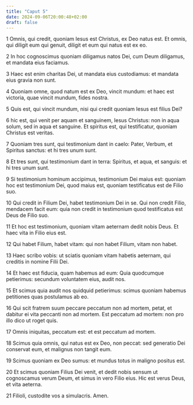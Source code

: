 ```yaml
---
title: "Caput 5"
date: 2024-09-06T20:00:48+02:00
draft: false
---
```



1 Omnis, qui credit, quoniam Iesus est Christus, ex Deo natus est. Et omnis, qui diligit eum qui genuit, diligit et eum qui natus est ex eo.

2 In hoc cognoscimus quoniam diligamus natos Dei, cum Deum diligamus, et mandata eius faciamus.

3 Haec est enim charitas Dei, ut mandata eius custodiamus: et mandata eius gravia non sunt.

4 Quoniam omne, quod natum est ex Deo, vincit mundum: et haec est victoria, quae vincit mundum, fides nostra.

5 Quis est, qui vincit mundum, nisi qui credit quoniam Iesus est filius Dei?

6 hic est, qui venit per aquam et sanguinem, Iesus Christus: non in aqua solum, sed in aqua et sanguine. Et spiritus est, qui testificatur, quoniam Christus est veritas.

7 Quoniam tres sunt, qui testimonium dant in caelo: Pater, Verbum, et Spiritus sanctus: et hi tres unum sunt.

8 Et tres sunt, qui testimonium dant in terra: Spiritus, et aqua, et sanguis: et hi tres unum sunt.

9 Si testimonium hominum accipimus, testimonium Dei maius est: quoniam hoc est testimonium Dei, quod maius est, quoniam testificatus est de Filio suo.

10 Qui credit in Filium Dei, habet testimonium Dei in se. Qui non credit Filio, mendacem facit eum: quia non credit in testimonium quod testificatus est Deus de Filio suo.

11 Et hoc est testimonium, quoniam vitam aeternam dedit nobis Deus. Et haec vita in Filio eius est.

12 Qui habet Filium, habet vitam: qui non habet Filium, vitam non habet.

13 Haec scribo vobis: ut sciatis quoniam vitam habetis aeternam, qui creditis in nomine Filii Dei.

14 Et haec est fiducia, quam habemus ad eum: Quia quodcumque petierimus: secundum voluntatem eius, audit nos.

15 Et scimus quia audit nos quidquid petierimus: scimus quoniam habemus petitiones quas postulamus ab eo.

16 Qui scit fratrem suum peccare peccatum non ad mortem, petat, et dabitur ei vita peccanti non ad mortem. Est peccatum ad mortem: non pro illo dico ut roget quis.

17 Omnis iniquitas, peccatum est: et est peccatum ad mortem.

18 Scimus quia omnis, qui natus est ex Deo, non peccat: sed generatio Dei conservat eum, et malignus non tangit eum.

19 Scimus quoniam ex Deo sumus: et mundus totus in maligno positus est.

20 Et scimus quoniam Filius Dei venit, et dedit nobis sensum ut cognoscamus verum Deum, et simus in vero Filio eius. Hic est verus Deus, et vita aeterna.

21 Filioli, custodite vos a simulacris. Amen.

